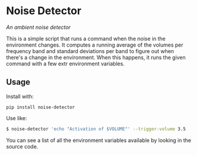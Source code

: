 # Noise Detector

*An ambient noise detector*

This is a simple script that runs a command when the noise in the
environment changes. It computes a running average of the volumes
per frequency band and standard deviations per band to figure out
when there's a change in the environment. When this happens, it
runs the given command with a few extr environment variables.

## Usage

Install with:

```
pip install noise-detector
```

Use like:

```bash
$ noise-detector 'echo "Activation of $VOLUME"' --trigger-volume 3.5
```

You can see a list of all the environment variables available by
looking in the source code.


